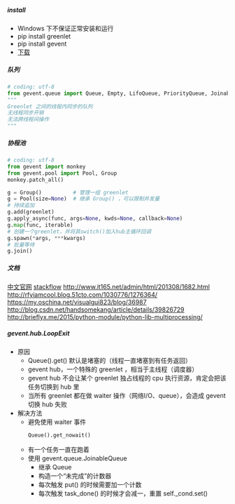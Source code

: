 ##### install
- Windows 下不保证正常安装和运行
- pip install greenlet
- pip install gevent
- [下载](https://pypi.python.org/pypi/gevent#downloads)


##### 队列
```python
# coding: utf-8
from gevent.queue import Queue, Empty, LifoQueue, PriorityQueue, JoinableQueue
"""
Greenlet 之间的线程内同步的队列
无线程同步开销
无法跨线程间操作
"""
```

##### 协程池
```python
# coding: utf-8
from gevent import monkey
from gevent.pool import Pool, Group
monkey.patch_all()

g = Group()          # 管理一组 greenlet
g = Pool(size=None)  # 继承 Group() ，可以限制并发量
# 持续追加
g.add(greenlet)
g.apply_async(func, args=None, kwds=None, callback=None)
g.map(func, iterable)
# 创建一个greenlet，并将其switch()加入hub主循环回调
g.spawn(*args, ***kwargs)
# 批量等待
g.join()
```

##### 文档
[中文官网](http://xlambda.com/gevent-tutorial/)
[stackflow](https://stackoverflow.com/questions/tagged/gevent)
http://www.it165.net/admin/html/201308/1682.html
http://rfyiamcool.blog.51cto.com/1030776/1276364/
https://my.oschina.net/visualgui823/blog/36987
http://blog.csdn.net/handsomekang/article/details/39826729
http://brieflyx.me/2015/python-module/python-lib-multiprocessing/

##### gevent.hub.LoopExit
- 原因
    + Queue().get() 默认是堵塞的（线程一直堵塞到有任务返回）
    + gevent hub，一个特殊的 greenlet ，相当于主线程（调度器）
    + gevent hub 不会让某个 greenlet 独占线程的 cpu 执行资源，肯定会把该任务切换到 hub 里
    + 当所有 greenlet 都在做 waiter 操作（网络I/O、queue），会造成 gevent 切换 hub 失败
- 解决方法
    + 避免使用 waiter 事件
        ```python
        Queue().get_nowait()
        ```
    + 有一个任务一直在跑着
    + 使用 gevent.queue.JoinableQueue
        * 继承 Queue
        * 构造一个“未完成”的计数器
        * 每次触发 put() 的时候需要加一个计数
        * 每次触发 task_done() 的时候才会减一，重置 self._cond.set()
